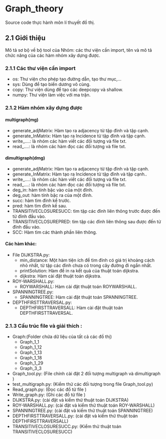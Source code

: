 # Graph_theory
Source code thực hành môn lí thuyết đồ thị.
## 2.1 Giới thiệu
Mô tả sơ bộ về bộ tool của Nhóm: các thư viện cần import, tên và mô tả chức năng của
các hàm nhóm xây dựng được.
### 2.1.1 Các thư viện cần import
- os: Thư viện cho phép tạo đường dẫn, tạo thư mục,...
- sys: Dùng để tạo biến dương vô cùng.
- copy: Thư viện dùng để tạo các deepcopy và shallow.
- numpy: Thư viện làm việc với ma trận.
### 2.1.2 Hàm nhóm xây dựng được
#### multigraph(mg)
- generate_adjMatrix: Hàm tạo ra adjacency từ tập đỉnh và tập cạnh.
- generate_InMatrix: Hàm tạo ra Incidence từ tập đỉnh và tập cạnh.
- write_....: là nhóm các hàm viết các đối tượng và file txt.
- read_....: là nhóm các hàm đọc các đối tượng và file txt.
#### dimultigraph(dmg)
 - generate_adjMatrix: Hàm tạo ra adjacency từ tập đỉnh và tập cạnh.
 - generate_InMatrix: Hàm tạo ra Incidence từ tập đỉnh và tập cạnh..
 - write_....: là nhóm các hàm viết các đối tượng và file txt.
 - read_....: là nhóm các hàm đọc các đối tượng và file txt.
 - deg_in: hàm tính bậc vào của một đỉnh.
 - deg_out: hàm tính bậc ra của một đỉnh.
 - succ: hàm tìm đỉnh kề trước.
 - pred: hàm tìm đỉnh kề sau.
- TRANSITIVECLOSURESUCC: tìm tập các đỉnh liên thông trước được đến từ
đỉnh đầu vào.
 - TRANSITIVECLOSUREPRED: tìm tập các đỉnh liên thông sau được đến từ
đỉnh đầu vào.
 - SCC: Hàm tìm các thành phần liên thông.
#### Các hàm khác:
 - File DIJKSTRA.py:
   + min_distance: Một hàm tiện ích để tìm đỉnh có giá trị khoảng cách nhỏ nhất, từ tập các đỉnh chưa có trong cây đường đi ngắn nhất.
   + printSolution: Hàm để in ra kết quả của thuật toán dijkstra.
   + dijkstra: Hàm cài đặt thuật toán dijkstra.
 - ROY-WARSHALL.py:
     + ROYWARSHALL: Hàm cài đặt thuật toán ROYWARSHALL.
- SPANNINGTREE.py:
    + SPANNINGTREE: Hàm cài đặt thuật toán SPANNINGTREE.
 - DEPTHFIRSTTRAVERSAL.py:
    + DEPTHFIRSTTRAVERSALL: Hàm cài đặt thuật toán DEPTHFIRSTTRAVERSAL.
### 2.1.3 Cấu trúc file và giải thích :
 - Graph:(Folder chứa dữ liệu của tất cả các đồ thị)
   + Graph_1_1
   + Graph_1_12
   + Graph_1_13
   + Graph_1_18
   + Graph_1_29
   + Graph_3_3
 - Graph_tool.py: (File chính cài đặt 2 đối tượng multigraph và dimultigraph )
 - test_multigraph.py: (Kiểm thử các đối tượng trong file Graph_tool.py)
 - Read_graph.py: (Đọc các đồ từ file )
 - Write_graph.py: (Ghi các đồ từ file )
 - DIJKSTRA.py: (cài đặt và kiểm thử thuật toán DIJKSTRA)
 - ROY-WARSHALL.py: (cài đặt và kiểm thử thuật toán ROY-WARSHALL)
 - SPANNINGTREE.py: (cài đặt và kiểm thử thuật toán SPANNINGTREE)
 - DEPTHFIRSTTRAVERSALL.py: (cài đặt và kiểm thử thuật toán DEPTHFIRSTTRAVERSALL)
 - TRANSITIVECLOSURESUCC.py: (Kiểm thử thuật toán TRANSITIVECLOSURESUCC)


